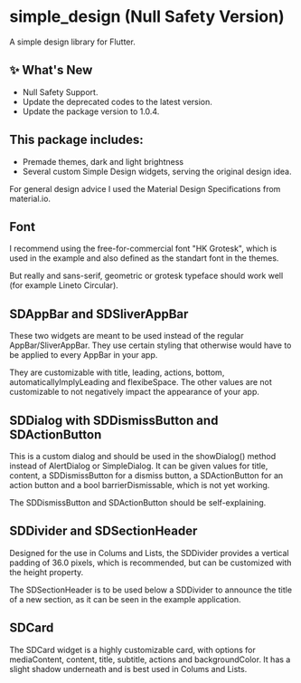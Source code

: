 # simple_design  (Null Safety Version)

A simple design library for Flutter.

## :sparkles: What's New
- Null Safety Support.
- Update the deprecated codes to the latest version.
- Update the package version to 1.0.4.

## This package includes:
- Premade themes, dark and light brightness
- Several custom Simple Design widgets, serving the original design idea.

For general design advice I used the Material Design Specifications from material.io.

## Font

I recommend using the free-for-commercial font "HK Grotesk", which is used in the example
and also defined as the standart font in the themes.

But really and sans-serif, geometric or grotesk typeface should work well (for example 
Lineto Circular).

## SDAppBar and SDSliverAppBar

These two widgets are meant to be used instead of the regular AppBar/SliverAppBar.
They use certain styling that otherwise would have to be applied to every AppBar in
your app.

They are customizable with title, leading, actions, bottom, automaticallyImplyLeading
and flexibeSpace. The other values are not customizable to not negatively impact the
appearance of your app.

## SDDialog with SDDismissButton and SDActionButton

This is a custom dialog and should be used in the showDialog() method instead of
AlertDialog or SimpleDialog. It can be given values for title, content, a SDDismissButton
for a dismiss button, a SDActionButton for an action button and a bool barrierDismissable,
which is not yet working.

The SDDismissButton and SDActionButton should be self-explaining.

## SDDivider and SDSectionHeader

Designed for the use in Colums and Lists, the SDDivider provides a vertical padding of 36.0
pixels, which is recommended, but can be customized with the height property.

The SDSectionHeader is to be used below a SDDivider to announce the title of a new section,
as it can be seen in the example application.

## SDCard

The SDCard widget is a highly customizable card, with options for mediaContent, content, title,
subtitle, actions and backgroundColor. It has a slight shadow underneath and is best used in
Colums and Lists.
